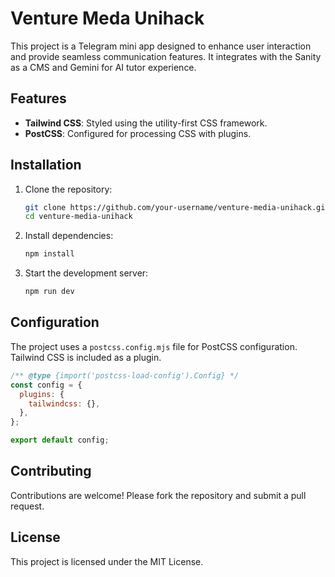 # Venture Meda Unihack

This project is a Telegram mini app designed to enhance user interaction and provide seamless communication features. It integrates with the Sanity as a CMS and Gemini for AI tutor experience.

## Features

- **Tailwind CSS**: Styled using the utility-first CSS framework.
- **PostCSS**: Configured for processing CSS with plugins.

## Installation

1. Clone the repository:

   ```bash
   git clone https://github.com/your-username/venture-media-unihack.git
   cd venture-media-unihack
   ```

2. Install dependencies:

   ```bash
   npm install
   ```

3. Start the development server:
   ```bash
   npm run dev
   ```

## Configuration

The project uses a `postcss.config.mjs` file for PostCSS configuration. Tailwind CSS is included as a plugin.

```javascript
/** @type {import('postcss-load-config').Config} */
const config = {
  plugins: {
    tailwindcss: {},
  },
};

export default config;
```

## Contributing

Contributions are welcome! Please fork the repository and submit a pull request.

## License

This project is licensed under the MIT License.
